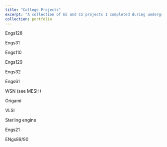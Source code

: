 ```yaml
---
title: "College Projects"
excerpt: "A collection of EE and CS projects I completed during undergrad and grad school<br/><img src='/images/DartmouthLogo.png'> <img src='/images/UMDLogo.png'>"
collection: portfolio
---
```


Engs128

Engs31

Engs110
 
Engs129

Engs32

Engs61

WSN (see MESH)

Origami

VLSI

Sterling engine

Engs21

ENgs89/90


